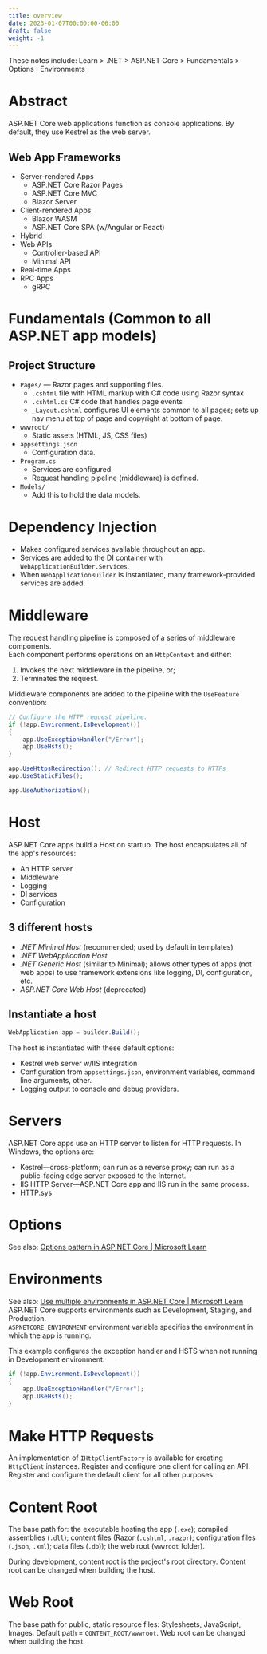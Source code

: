 ```yaml
---
title: overview
date: 2023-01-07T00:00:00-06:00
draft: false
weight: -1
---
```


These notes include: Learn > .NET > ASP.NET Core > Fundamentals > Options | Environments

# Abstract
ASP.NET Core web applications function as console applications.
By default, they use Kestrel as the web server.

## Web App Frameworks
- Server-rendered Apps
    - ASP.NET Core Razor Pages
    - ASP.NET Core MVC
    - Blazor Server
- Client-rendered Apps
    - Blazor WASM
    - ASP.NET Core SPA (w/Angular or React)
- Hybrid
- Web APIs
    - Controller-based API
    - Minimal API
- Real-time Apps
- RPC Apps
    - gRPC

# Fundamentals (Common to all ASP.NET app models)
## Project Structure
- `Pages/` — Razor pages and supporting files.
    - `.cshtml` file with HTML markup with C# code using Razor syntax
    - `.cshtml.cs` C# code that handles page events
    - `_Layout.cshtml` configures UI elements common to all pages; sets up nav menu at top of page and copyright at bottom of page.
- `wwwroot/`
    - Static assets (HTML, JS, CSS files)
- `appsettings.json`
    - Configuration data.
- `Program.cs`
    - Services are configured.
    - Request handling pipeline (middleware) is defined.
- `Models/`
    - Add this to hold the data models.

# Dependency Injection
- Makes configured services available throughout an app.
- Services are added to the DI container with `WebApplicationBuilder.Services`.
- When `WebApplicationBuilder` is instantiated, many framework-provided services are added.

# Middleware
The request handling pipeline is composed of a series of middleware components.  
Each component performs operations on an `HttpContext` and either:
1. Invokes the next middleware in the pipeline, or;
2. Terminates the request.

Middleware components are added to the pipeline with the `UseFeature` convention:  
```cs
// Configure the HTTP request pipeline.
if (!app.Environment.IsDevelopment())
{
    app.UseExceptionHandler("/Error");
    app.UseHsts();
}

app.UseHttpsRedirection(); // Redirect HTTP requests to HTTPs
app.UseStaticFiles();

app.UseAuthorization();
```
# Host
ASP.NET Core apps build a Host on startup.  The host encapsulates all of the app's resources:
- An HTTP server
- Middleware
- Logging
- DI services
- Configuration

## 3 different hosts
- *.NET Minimal Host* (recommended; used by default in templates)
- *.NET WebApplication Host*
- *.NET Generic Host* (similar to Minimal); allows other types of apps (not web apps) to use framework extensions like logging, DI, configuration, etc.
- *ASP.NET Core Web Host* (deprecated)

## Instantiate a host
```cs
WebApplication app = builder.Build();
```
The host is instantiated with these default options:
- Kestrel web server w/IIS integration
- Configuration from `appsettings.json`, environment variables, command line arguments, other.
- Logging output to console and debug providers.

# Servers
ASP.NET Core apps use an HTTP server to listen for HTTP requests.  In Windows, the options are:
- Kestrel—cross-platform; can run as a reverse proxy; can run as a public-facing edge server exposed to the Internet.
- IIS HTTP Server—ASP.NET Core app and IIS run in the same process.
- HTTP.sys

# Options
See also:  [Options pattern in ASP.NET Core | Microsoft Learn](https://learn.microsoft.com/en-us/aspnet/core/fundamentals/configuration/options?view=aspnetcore-7.0)

# Environments
See also:  [Use multiple environments in ASP.NET Core | Microsoft Learn](https://learn.microsoft.com/en-us/aspnet/core/fundamentals/environments?view=aspnetcore-7.0)
ASP.NET Core supports environments such as Development, Staging, and Production.  
`ASPNETCORE_ENVIRONMENT` environment variable specifies the environment in which the app is running.

This example configures the exception handler and HSTS when not running in Development environment:
```cs
if (!app.Environment.IsDevelopment())
{
    app.UseExceptionHandler("/Error");
    app.UseHsts();
}
```
# Make HTTP Requests
An implementation of `IHttpClientFactory` is available for creating `HttpClient` instances.
Register and configure one client for calling an API.  Register and configure the default client for all other purposes.

# Content Root
The base path for:  the executable hosting the app (`.exe`); compiled assemblies (`.dll`); content files (Razor (`.cshtml`, `.razor`); configuration files (`.json`, `.xml`); data files (`.db`)); the web root (`wwwroot` folder).

During development, content root is the project's root directory.
Content root can be changed when building the host.

# Web Root
The base path for public, static resource files:  Stylesheets, JavaScript, Images.
Default path = `CONTENT_ROOT/wwwroot`.
Web root can be changed when building the host.
